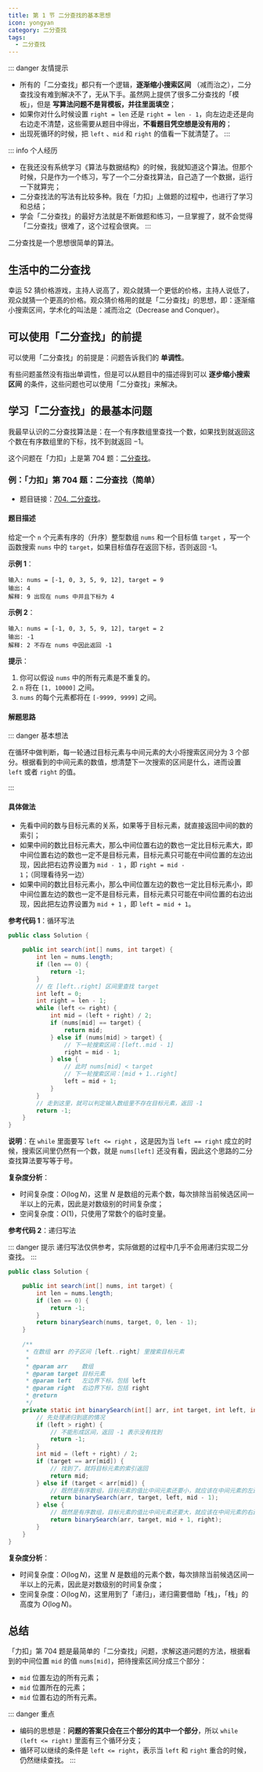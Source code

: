 ```yaml
---
title: 第 1 节 二分查找的基本思想
icon: yongyan
category: 二分查找
tags:
  - 二分查找
---
```


::: danger 友情提示

+ 所有的「二分查找」都只有一个逻辑，**逐渐缩小搜索区间** （减而治之），二分查找没有难到解决不了，无从下手。虽然网上提供了很多二分查找的「模板」，但是 **写算法问题不是背模板，并往里面填空**；
+ 如果你对什么时候设置 `right = len` 还是 `right = len - 1`，向左边走还是向右边走不清楚，这些需要从题目中得出，**不看题目凭空想是没有用的**；
+ 出现死循环的时候，把 `left` 、`mid` 和 `right` 的值看一下就清楚了。
:::

::: info 个人经历
+ 在我还没有系统学习《算法与数据结构》的时候，我就知道这个算法。但那个时候，只是作为一个练习，写了一个二分查找算法，自己造了一个数据，运行一下就算完；
+ 二分查找法的写法有比较多种。我在「力扣」上做题的过程中，也进行了学习和总结；
+ 学会「二分查找」的最好方法就是不断做题和练习，一旦掌握了，就不会觉得「二分查找」很难了，这个过程会很爽。
:::


二分查找是一个思想很简单的算法。

## 生活中的二分查找

幸运 52 猜价格游戏，主持人说高了，观众就猜一个更低的价格，主持人说低了，观众就猜一个更高的价格。观众猜价格用的就是「二分查找」的思想，即：逐渐缩小搜索区间，学术化的叫法是：减而治之（Decrease and Conquer）。

## 可以使用「二分查找」的前提

可以使用「二分查找」的前提是：问题告诉我们的 **单调性**。

有些问题虽然没有指出单调性，但是可以从题目中的描述得到可以 **逐步缩小搜索区间** 的条件，这些问题也可以使用「二分查找」来解决。


## 学习「二分查找」的最基本问题

我最早认识的二分查找算法是：在一个有序数组里查找一个数，如果找到就返回这个数在有序数组里的下标，找不到就返回 $-1$。

这个问题在「力扣」上是第 704 题：[二分查找](https://leetcode-cn.com/problems/binary-search)。

### 例：「力扣」第 704 题：二分查找（简单）

+ 题目链接：[704. 二分查找](https://leetcode-cn.com/problems/binary-search/)。

#### 题目描述

给定一个 `n` 个元素有序的（升序）整型数组 `nums` 和一个目标值 `target` ，写一个函数搜索 `nums` 中的 `target`，如果目标值存在返回下标，否则返回 -1。

**示例 1**：

```
输入: nums = [-1, 0, 3, 5, 9, 12], target = 9
输出: 4
解释: 9 出现在 nums 中并且下标为 4
```

**示例 2**：

```
输入: nums = [-1, 0, 3, 5, 9, 12], target = 2
输出: -1
解释: 2 不存在 nums 中因此返回 -1
```

**提示**：

1. 你可以假设 `nums` 中的所有元素是不重复的。
2. `n` 将在 `[1, 10000]` 之间。
3. `nums` 的每个元素都将在 `[-9999, 9999]` 之间。

#### 解题思路

::: danger 基本想法

在循环中做判断，每一轮通过目标元素与中间元素的大小将搜索区间分为 3 个部分。根据看到的中间元素的数值，想清楚下一次搜索的区间是什么，进而设置 `left` 或者 `right` 的值。

:::

#### 具体做法

+ 先看中间的数与目标元素的关系，如果等于目标元素，就直接返回中间的数的索引；
+ 如果中间的数比目标元素大，那么中间位置右边的数也一定比目标元素大，即中间位置右边的数也一定不是目标元素，目标元素只可能在中间位置的左边出现，因此把右边界设置为 `mid - 1` ，即 `right = mid - 1`；（同理看待另一边）
+ 如果中间的数比目标元素小，那么中间位置左边的数也一定比目标元素小，即中间位置左边的数也一定不是目标元素，目标元素只可能在中间位置的右边出现，因此把左边界设置为 `mid + 1` ，即 `left = mid + 1`。

**参考代码 1**：循环写法

```java
public class Solution {

    public int search(int[] nums, int target) {
        int len = nums.length;
        if (len == 0) {
            return -1;
        }
        // 在 [left..right] 区间里查找 target
        int left = 0;
        int right = len - 1;
        while (left <= right) {
            int mid = (left + right) / 2;
            if (nums[mid] == target) {
                return mid;
            } else if (nums[mid] > target) {
                // 下一轮搜索区间：[left..mid - 1]
                right = mid - 1;
            } else {
                // 此时 nums[mid] < target
                // 下一轮搜索区间：[mid + 1..right]
                left = mid + 1;
            }
        }
        // 走到这里，就可以判定输入数组里不存在目标元素，返回 -1
        return -1;
    }
}
```

**说明**：在 `while` 里面要写 `left <= right` ，这是因为当 `left == right` 成立的时候，搜索区间里仍然有一个数，就是 `nums[left]` 还没有看，因此这个思路的二分查找算法要写等于号。


**复杂度分析**：

+ 时间复杂度：$O(\log N)$，这里 $N$ 是数组的元素个数，每次排除当前候选区间一半以上的元素，因此是对数级别的时间复杂度；
+ 空间复杂度：$O(1)$，只使用了常数个的临时变量。

**参考代码 2**：递归写法

::: danger 提示
递归写法仅供参考，实际做题的过程中几乎不会用递归实现二分查找。
:::

```java
public class Solution {

    public int search(int[] nums, int target) {
        int len = nums.length;
        if (len == 0) {
            return -1;
        }
        return binarySearch(nums, target, 0, len - 1);
    }
  
    /**
     * 在数组 arr 的子区间 [left..right] 里搜索目标元素
     *
     * @param arr    数组
     * @param target 目标元素
     * @param left   左边界下标，包括 left
     * @param right  右边界下标，包括 right
     * @return
     */
    private static int binarySearch(int[] arr, int target, int left, int right) {
        // 先处理递归到底的情况
        if (left > right) {
            // 不能形成区间，返回 -1 表示没有找到
            return -1;
        }
        int mid = (left + right) / 2;
        if (target == arr[mid]) {
            // 找到了，就将目标元素的索引返回
            return mid;
        } else if (target < arr[mid]) {
            // 既然是有序数组，目标元素的值比中间元素还要小，就应该在中间元素的左边去找
            return binarySearch(arr, target, left, mid - 1);
        } else {
            // 既然是有序数组，目标元素的值比中间元素还要大，就应该在中间元素的右边去找
            return binarySearch(arr, target, mid + 1, right);
        }
    }
}
```

**复杂度分析**：

+ 时间复杂度：$O(\log N)$，这里 $N$ 是数组的元素个数，每次排除当前候选区间一半以上的元素，因此是对数级别的时间复杂度；
+ 空间复杂度：$O(\log N)$，这里用到了「递归」，递归需要借助「栈」，「栈」的高度为 $O(\log N)$。


## 总结

「力扣」第 704 题是最简单的「二分查找」问题，求解这道问题的方法，根据看到的中间位置 `mid` 的值 `nums[mid]`，把待搜索区间分成三个部分：

+ `mid` 位置左边的所有元素；
+ `mid` 位置所在的元素；
+ `mid` 位置右边的所有元素。

::: danger 重点
+ 编码的思想是：**问题的答案只会在三个部分的其中一个部分**，所以 `while (left <= right)` 里面有三个循环分支；
+ 循环可以继续的条件是 `left <= right`，表示当 `left` 和 `right` 重合的时候，仍然继续查找。
:::